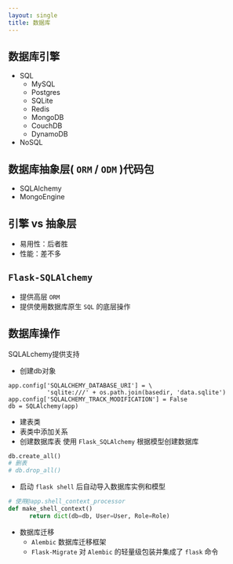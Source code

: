 ```yaml
---
layout: single
title: 数据库
---
```

## 数据库引擎
- SQL
  - MySQL
  - Postgres
  - SQLite
  - Redis
  - MongoDB
  - CouchDB
  - DynamoDB
- NoSQL

## 数据库抽象层( `ORM` / `ODM` )代码包
- SQLAlchemy
- MongoEngine

## 引擎 vs 抽象层
- 易用性：后者胜
- 性能：差不多

## `Flask-SQLAlchemy`
- 提供高层 `ORM`
- 提供使用数据库原生 `SQL` 的底层操作

## 数据库操作
SQLALchemy提供支持
- 创建db对象
```
app.config['SQLALCHEMY_DATABASE_URI'] = \
           'sqlite:///' + os.path.join(basedir, 'data.sqlite')
app.config['SQLALCHEMY_TRACK_MODIFICATION'] = False
db = SQLAlchemy(app)
```
- 建表类
- 表类中添加关系
- 创建数据库表
使用 `Flask_SQLAlchemy` 根据模型创建数据库
```python
db.create_all()
# 删表
# db.drop_all()
```
  - 启动 `flask shell` 后自动导入数据库实例和模型
  ```python
  # 使用@app.shell_context_processor
  def make_shell_context()
        return dict(db=db, User=User, Role=Role)
  ```
- 数据库迁移 
  - `Alembic`
  数据库迁移框架
  - `Flask-Migrate`
  对 `Alembic` 的轻量级包装并集成了 `flask` 命令
